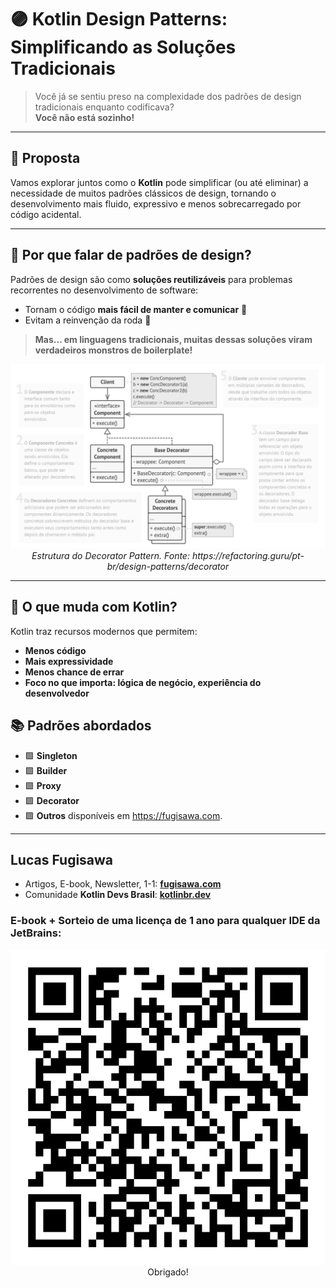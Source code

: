 # 🟣 Kotlin Design Patterns: **Simplificando as Soluções Tradicionais**

> Você já se sentiu preso na complexidade dos padrões de design tradicionais enquanto codificava?  
> **Você não está sozinho!**

---

## 👋 Proposta

Vamos explorar juntos como o **Kotlin** pode simplificar (ou até eliminar) a necessidade de muitos padrões clássicos de design, tornando o desenvolvimento mais fluido, expressivo e menos sobrecarregado por código acidental.

---

## 🧩 Por que falar de padrões de design?

Padrões de design são como **soluções reutilizáveis** para problemas recorrentes no desenvolvimento de software:

- Tornam o código **mais fácil de manter e comunicar** 🧠
- Evitam a reinvenção da roda 🛞

> **Mas... em linguagens tradicionais, muitas dessas soluções viram verdadeiros monstros de boilerplate!**

<div align="center">
    <img src="docs/images/decorator-pattern-refactoring-guru.png" width="1024" alt="Estrutura do Decorator Pattern">
    <br>
    <i>Estrutura do Decorator Pattern. Fonte: https://refactoring.guru/pt-br/design-patterns/decorator </i>
</div>

---

## 🚀 O que muda com Kotlin?

Kotlin traz recursos modernos que permitem:

- **Menos código**
- **Mais expressividade**
- **Menos chance de errar**
- **Foco no que importa: lógica de negócio, experiência do desenvolvedor**

## 📚 Padrões abordados

- 🟪 **Singleton**
- 🟪 **Builder**
- 🟪 **Proxy**
- 🟪 **Decorator**
- 🟪 **Outros** disponíveis em https://fugisawa.com.

---

## Lucas Fugisawa
- Artigos, E-book, Newsletter, 1-1: **[fugisawa.com](https://fugisawa.com)**
- Comunidade **Kotlin Devs Brasil**: **[kotlinbr.dev](https://kotlinbr.dev)**

### E-book + Sorteio de uma licença de 1 ano para qualquer IDE da JetBrains:
<div align="center">
   <img src="docs/images/kotlin-design-patterns-ebook-qrcode.png" width="800" alt="Estrutura do Decorator Pattern">
   <br>
   Obrigado!
</div>
